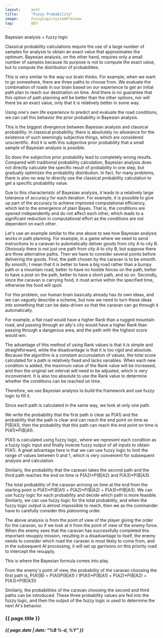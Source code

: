 ```yaml
---
layout:     post
title:      "Fuzzy Probability"
image:      FuzzyLogicSystemPreview
tag:        DEV
---
```


Bayesian analysis + fuzzy logic

Classical probability calculations require the use of a large number of samples for analysis to obtain an exact value that approximates the optimum. Bayesian analysis, on the other hand, requires only a small number of samples because its purpose is not to compute the exact value, but to compute the distribution of probabilities.<!--more-->

This is very similar to the way our brain thinks. For example, when we want to go somewhere, there are three paths to choose from. We evaluate the combination of roads in our brain based on our experience to get an initial path plan to reach our destination on time. And there is no guarantee that this option of path planning will be better than the other options, nor will there be an exact value, only that it is relatively better in some way.

Using one's own life experience to predict and evaluate the road conditions, we can call this behavior the prior probability in Bayesian analysis.

This is the biggest divergence between Bayesian analysis and classical probability. In classical probability, there is absolutely no allowance for the existence of such seemingly subjective things, which are considered unscientific. And it is with this subjective prior probability that a small sample of Bayesian analysis is possible.

So does the subjective prior probability lead to completely wrong results. Compared with traditional probability calculation, Bayesian analysis does not directly calculate the specific result of probability in one step, but gradually optimizes the probability distribution. In fact, for many problems, there is also no way to directly use the classical probability calculation to get a specific probability value.

Due to this characteristic of Bayesian analysis, it leads to a relatively large tolerance of accuracy for each iteration. For example, it is possible to give up part of the accuracy to achieve improved computational efficiency, which led to the emergence of plain Bayes. That is, the conditions are opened independently and do not affect each other, which leads to a significant reduction in computational effort as the conditions are not dependent on each other.

Let's use an example similar to the one above to see how Bayesian analysis works in path planning. For example, in a game where we need to send instructions to a caravan to automatically deliver goods from city A to city B. Obviously there is not just one path from city A to city B, but suppose there are three alternative paths. Then we have to consider several points before delivering the goods. First, the path chosen by the caravan is to be smooth. By smooth, I mean that it is better to have a big road rather than a bumpy path or a mountain road, better to have no hostile forces on the path, better to have a post on the path, better to have a short path, and so on. Secondly, since the caravan is carrying food, it must arrive within the specified time, otherwise the food will spoil.

For this problem, our human brain basically already has its own ideas, and we can vaguely describe a scheme, but now we need to turn these ideas into something that can be data-driven so that the caravan can go through it automatically.

For example, a flat road would have a higher Rank than a rugged mountain road, and passing through an ally's city would have a higher Rank than passing through a dangerous area, and the path with the highest score would win.

The advantage of this method of using Rank values is that it is simple and straightforward, while the disadvantage is that it is too rigid and absolute. Because the algorithm is a constant accumulation of values, the total score calculated for a path is relatively fixed and lacks variables. When each new condition is added, the maximum value of the Rank value will be increased, and then the original set interval will need to be adjusted, which is very inconvenient. It is also too absolute to use the Rank value to determine whether the conditions can be reached on time.

Therefore, we use Bayesian analysis to build the framework and use fuzzy logic to fill it.

Since each path is calculated in the same way, we look at only one path.

We write the probability that the first path is clear as P(A1) and the probability that the path is clear and can reach the end point on time as P(B|A1), then the probability that this path can reach the end point on time is P(A1)\*P(B|A1).

P(A1) is calculated using fuzzy logic, where we represent each condition as a fuzzy logic input and finally inverse fuzzy output of all inputs to obtain P(A1). A great advantage here is that we can use fuzzy logic to limit the range of values between 0 and 1, which is very convenient for subsequent analysis and calculation.

Similarly, the probability that the caravan takes the second path and the third path reaches the end on time is P(A2)\*P(B|A2) and P(A3)\*P(B|A3).

The total probability of the caravan arriving on time at the end from the starting point is P(A1)\*P(B|A1) + P(A2)\*P(B|A2) + P(A3)\*P(B|A3). We can use fuzzy logic for each probability and decide which path is more feasible. Similarly, we can use fuzzy logic for the total probability, and when the fuzzy logic output is almost impossible to reach, then we as the commander have to carefully consider this platooning order.

The above analysis is from the point of view of the player giving the order for the caravan, so if we look at it from the point of view of the enemy force. When the enemy sees that the caravan has successfully completed this important resupply mission, resulting in a disadvantage to itself, the enemy needs to consider which road the caravan is most likely to come from, and in the subsequent AI processing, it will set up garrisons on this priority road to intercept the resupply.

This is where the Bayesian formula comes into play.

From the enemy's point of view, the probability of the caravan choosing the first path is, P(A1|B) = P(A1)P(B|A1) / (P(A1)\*P(B|A1) + P(A2)\*P(B|A2) + P(A3)\*P(B|A3))

Similarly, the probabilities of the caravan choosing the second and third paths can be introduced. These three probability values are fed into the fuzzy logic, and then the output of the fuzzy logic is used to determine the next AI's behavior.

<h3>{{ page.title }}</h3>
<h5>{{ page.date | date: "%B %-d, %Y" }}</h5>

